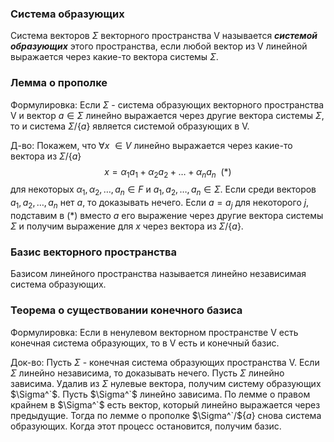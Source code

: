 ### Система образующих

Система векторов $\Sigma$ векторного пространства V называется ***системой образующих*** этого пространства, если любой вектор из V линейной выражается через какие-то вектора системы $\Sigma$.

### Лемма о прополке

Формулировка:
Если $\Sigma$ - система образующих векторного пространства V и вектор $a \in \Sigma$ линейно выражается через другие вектора системы $\Sigma$, то и система $\Sigma/${$a$} является системой образующих в V.

Д-во: 
Покажем, что $\forall{x}~\in V$ линейно выражается через какие-то вектора из $\Sigma/${$a$}
$$x=\alpha_{1}a_{1}+\alpha_{2}a_{2}+\dots+\alpha_{n}a_{n}~~(*)$$
для некоторых $\alpha_{1},\alpha_{2},\dots,a_{n}\in F$ и $a_{1},a_{2},\dots,a_{n} \in \Sigma$. 
Если среди векторов $a_{1},a_{2},\dots,a_{n}$ нет $a$, то доказывать нечего. Если $a=a_{j}$ для некоторого $j$, подставим в $(*)$ вместо $a$ его выражение через другие вектора системы $\Sigma$ и получим выражение для $x$ через вектора из $\Sigma/${$a$}.

### Базис векторного пространства

Базисом линейного пространства называется линейно независимая система образующих.

### Теорема о существовании конечного базиса

Формулировка:
Если в ненулевом векторном пространстве V есть конечная система образующих, то в V есть и конечный базис.

Док-во:
Пусть $\Sigma$ - конечная система образующих пространства V. Если $\Sigma$ линейно независима, то доказывать нечего. Пусть $\Sigma$ линейно зависима. Удалив из $\Sigma$ нулевые вектора, получим систему образующих $\Sigma^`$. Пусть $\Sigma^`$ линейно зависима. По лемме о правом крайнем в $\Sigma^`$ есть вектор, который линейно выражается через предыдущие. Тогда по лемме о прополке $\Sigma^`/${$a$} снова система образующих. Когда этот процесс остановится, получим базис.
